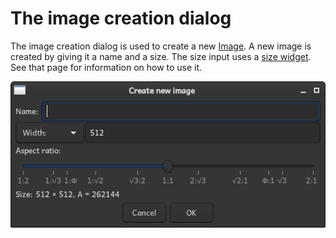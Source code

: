 # The image creation dialog

The image creation dialog is used to create a new <a href="../glossary.html#image">Image</a>. A
new image is created by giving it a name and a size. The size input uses a
<a href="size_input.html">size widget</a>. See that page for information on how to use it.

![The dialog used when creating a new image](image_creator.png)